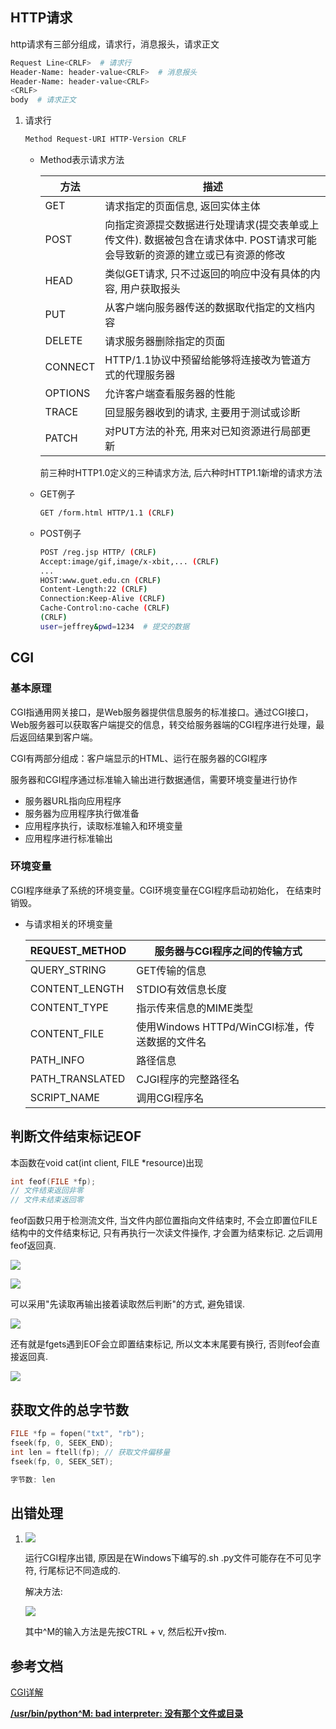 ## HTTP请求

http请求有三部分组成，请求行，消息报头，请求正文

```bash
Request Line<CRLF>  # 请求行
Header-Name: header-value<CRLF>  # 消息报头
Header-Name: header-value<CRLF>
<CRLF>
body  # 请求正文
```

1. 请求行

   ```bash
   Method Request-URI HTTP-Version CRLF
   ```

   - Method表示请求方法

     | 方法    | 描述                                                         |
     | ------- | ------------------------------------------------------------ |
     | GET     | 请求指定的页面信息, 返回实体主体                             |
     | POST    | 向指定资源提交数据进行处理请求(提交表单或上传文件). 数据被包含在请求体中. POST请求可能会导致新的资源的建立或已有资源的修改 |
     | HEAD    | 类似GET请求, 只不过返回的响应中没有具体的内容, 用户获取报头  |
     | PUT     | 从客户端向服务器传送的数据取代指定的文档内容                 |
     | DELETE  | 请求服务器删除指定的页面                                     |
     | CONNECT | HTTP/1.1协议中预留给能够将连接改为管道方式的代理服务器       |
     | OPTIONS | 允许客户端查看服务器的性能                                   |
     | TRACE   | 回显服务器收到的请求, 主要用于测试或诊断                     |
     | PATCH   | 对PUT方法的补充, 用来对已知资源进行局部更新                  |

     前三种时HTTP1.0定义的三种请求方法, 后六种时HTTP1.1新增的请求方法

   - GET例子

     ```bash
     GET /form.html HTTP/1.1 (CRLF)
     ```

   - POST例子

     ```bash
     POST /reg.jsp HTTP/ (CRLF)
     Accept:image/gif,image/x-xbit,... (CRLF)
     ...
     HOST:www.guet.edu.cn (CRLF)
     Content-Length:22 (CRLF)
     Connection:Keep-Alive (CRLF)
     Cache-Control:no-cache (CRLF)
     (CRLF)         
     user=jeffrey&pwd=1234  # 提交的数据
     ```

     

## CGI

### 基本原理

CGI指通用网关接口，是Web服务器提供信息服务的标准接口。通过CGI接口，Web服务器可以获取客户端提交的信息，转交给服务器端的CGI程序进行处理，最后返回结果到客户端。

CGI有两部分组成：客户端显示的HTML、运行在服务器的CGI程序

服务器和CGI程序通过标准输入输出进行数据通信，需要环境变量进行协作

- 服务器URL指向应用程序
- 服务器为应用程序执行做准备
- 应用程序执行，读取标准输入和环境变量
- 应用程序进行标准输出



### 环境变量

CGI程序继承了系统的环境变量。CGI环境变量在CGI程序启动初始化， 在结束时销毁。

- 与请求相关的环境变量

  | REQUEST_METHOD  | 服务器与CGI程序之间的传输方式                  |
  | --------------- | ---------------------------------------------- |
  | QUERY_STRING    | GET传输的信息                                  |
  | CONTENT_LENGTH  | STDIO有效信息长度                              |
  | CONTENT_TYPE    | 指示传来信息的MIME类型                         |
  | CONTENT_FILE    | 使用Windows HTTPd/WinCGI标准，传送数据的文件名 |
  | PATH_INFO       | 路径信息                                       |
  | PATH_TRANSLATED | CJGI程序的完整路径名                           |
  | SCRIPT_NAME     | 调用CGI程序名                                  |





## 判断文件结束标记EOF

本函数在void cat(int client, FILE *resource)出现

```c
int feof(FILE *fp);
// 文件结束返回非零
// 文件未结束返回零
```

feof函数只用于检测流文件, 当文件内部位置指向文件结束时, 不会立即置位FILE结构中的文件结束标记, 只有再执行一次读文件操作, 才会置为结束标记. 之后调用feof返回真.

![](assets/doc.png)

![](assets/feof.png)

可以采用"先读取再输出接着读取然后判断"的方式, 避免错误.

![](assets/feof1.png)

还有就是fgets遇到EOF会立即置结束标记, 所以文本末尾要有换行, 否则feof会直接返回真.

![](assets/feof2.png)



## 获取文件的总字节数

```c
FILE *fp = fopen("txt", "rb");
fseek(fp, 0, SEEK_END);
int len = ftell(fp); // 获取文件偏移量
fseek(fp, 0, SEEK_SET);

字节数: len
```



## 出错处理

1. ![](assets/cgi_error.png)

   运行CGI程序出错, 原因是在Windows下编写的.sh .py文件可能存在不可见字符, 行尾标记不同造成的.

   解决方法:

   ![](assets/cgi_fix.png)

   其中^M的输入方法是先按CTRL + v, 然后松开v按m.

   





## 参考文档

[CGI详解](https://blog.csdn.net/LiuNian_SiYu/article/details/60964966)

[**/usr/bin/python^M: bad interpreter: 没有那个文件或目录**](http://www.suiyiwen.com/question/4185)



